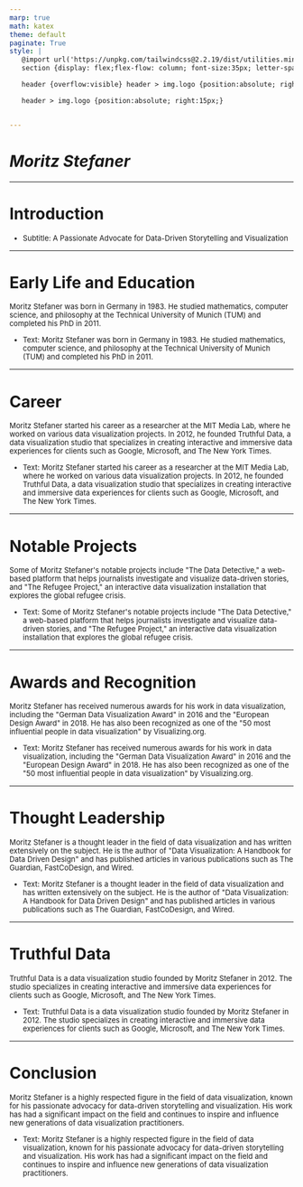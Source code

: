 ```yaml
---
marp: true
math: katex
theme: default
paginate: True
style: |
   @import url('https://unpkg.com/tailwindcss@2.2.19/dist/utilities.min.css');
   section {display: flex;flex-flow: column; font-size:35px; letter-spacing:1.4px;}

   header {overflow:visible} header > img.logo {position:absolute; right:15px;}

   header > img.logo {position:absolute; right:15px;}


---
```

<!-- backgroundColor: white -->
<!-- _class: lead -->

 # _Moritz Stefaner_

---
<style scoped>p,li {font-size:0.96em}</style>

 # Introduction

- Subtitle: A Passionate Advocate for Data-Driven Storytelling and Visualization

---
<style scoped>p,li {font-size:0.92em}</style>

 # Early Life and Education


Moritz Stefaner was born in Germany in 1983. He studied mathematics, computer science, and philosophy at the Technical University of Munich (TUM) and completed his PhD in 2011.
- Text: Moritz Stefaner was born in Germany in 1983. He studied mathematics, computer science, and philosophy at the Technical University of Munich (TUM) and completed his PhD in 2011.

---
<style scoped>p,li {font-size:0.92em}</style>

 # Career


Moritz Stefaner started his career as a researcher at the MIT Media Lab, where he worked on various data visualization projects. In 2012, he founded Truthful Data, a data visualization studio that specializes in creating interactive and immersive data experiences for clients such as Google, Microsoft, and The New York Times.
- Text: Moritz Stefaner started his career as a researcher at the MIT Media Lab, where he worked on various data visualization projects. In 2012, he founded Truthful Data, a data visualization studio that specializes in creating interactive and immersive data experiences for clients such as Google, Microsoft, and The New York Times.

---
<style scoped>p,li {font-size:0.92em}</style>

 # Notable Projects

Some of Moritz Stefaner's notable projects include "The Data Detective," a web-based platform that helps journalists investigate and visualize data-driven stories, and "The Refugee Project," an interactive data visualization installation that explores the global refugee crisis.
- Text: Some of Moritz Stefaner's notable projects include "The Data Detective," a web-based platform that helps journalists investigate and visualize data-driven stories, and "The Refugee Project," an interactive data visualization installation that explores the global refugee crisis.


---
<style scoped>p,li {font-size:0.92em}</style>

 # Awards and Recognition


Moritz Stefaner has received numerous awards for his work in data visualization, including the "German Data Visualization Award" in 2016 and the "European Design Award" in 2018. He has also been recognized as one of the "50 most influential people in data visualization" by Visualizing.org.
- Text: Moritz Stefaner has received numerous awards for his work in data visualization, including the "German Data Visualization Award" in 2016 and the "European Design Award" in 2018. He has also been recognized as one of the "50 most influential people in data visualization" by Visualizing.org.

---
<style scoped>p,li {font-size:0.92em}</style>

 # Thought Leadership

Moritz Stefaner is a thought leader in the field of data visualization and has written extensively on the subject. He is the author of "Data Visualization: A Handbook for Data Driven Design" and has published articles in various publications such as The Guardian, FastCoDesign, and Wired.
- Text: Moritz Stefaner is a thought leader in the field of data visualization and has written extensively on the subject. He is the author of "Data Visualization: A Handbook for Data Driven Design" and has published articles in various publications such as The Guardian, FastCoDesign, and Wired.


---
<style scoped>p,li {font-size:0.92em}</style>

 # Truthful Data


Truthful Data is a data visualization studio founded by Moritz Stefaner in 2012. The studio specializes in creating interactive and immersive data experiences for clients such as Google, Microsoft, and The New York Times.
- Text: Truthful Data is a data visualization studio founded by Moritz Stefaner in 2012. The studio specializes in creating interactive and immersive data experiences for clients such as Google, Microsoft, and The New York Times.

---
<style scoped>p,li {font-size:0.92em}</style>

 # Conclusion


Moritz Stefaner is a highly respected figure in the field of data visualization, known for his passionate advocacy for data-driven storytelling and visualization. His work has had a significant impact on the field and continues to inspire and influence new generations of data visualization practitioners.
- Text: Moritz Stefaner is a highly respected figure in the field of data visualization, known for his passionate advocacy for data-driven storytelling and visualization. His work has had a significant impact on the field and continues to inspire and influence new generations of data visualization practitioners.